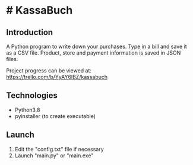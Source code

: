 # # KassaBuch
## Introduction

A Python program to write down your purchases. Type in a bill and save it as a CSV file. Product, store and payment information is saved in JSON files.

Project progress can be viewed at: https://trello.com/b/YyAY6lBZ/kassabuch

## Technologies
* Python3.8
* pyinstaller (to create executable)

## Launch
1. Edit the "config.txt" file if necessary
2. Launch "main.py" or "main.exe"
